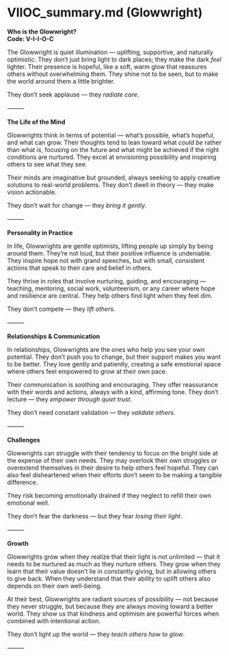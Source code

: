 # VIIOC_summary.md (Glowwright)

**Who is the Glowwright?**  
**Code: V-I-I-O-C**

The Glowwright is quiet illumination — uplifting, supportive, and naturally optimistic. They don’t just bring light to dark places; they make the dark *feel* lighter. Their presence is hopeful, like a soft, warm glow that reassures others without overwhelming them. They shine not to be seen, but to make the world around them a little brighter.

They don’t seek applause — they *radiate care*.

⸻

**The Life of the Mind**

Glowwrights think in terms of potential — what’s possible, what’s hopeful, and what can grow. Their thoughts tend to lean toward what *could be* rather than what *is*, focusing on the future and what might be achieved if the right conditions are nurtured. They excel at envisioning possibility and inspiring others to see what they see.

Their minds are imaginative but grounded, always seeking to apply creative solutions to real-world problems. They don’t dwell in theory — they make vision actionable.

They don’t wait for change — they *bring it gently*.

⸻

**Personality in Practice**

In life, Glowwrights are gentle optimists, lifting people up simply by being around them. They’re not loud, but their positive influence is undeniable. They inspire hope not with grand speeches, but with small, consistent actions that speak to their care and belief in others.

They thrive in roles that involve nurturing, guiding, and encouraging — teaching, mentoring, social work, volunteerism, or any career where hope and resilience are central. They help others find light when they feel dim.

They don’t compete — they *lift others*.

⸻

**Relationships & Communication**

In relationships, Glowwrights are the ones who help you see your own potential. They don’t push you to change, but their support makes you want to be better. They love gently and patiently, creating a safe emotional space where others feel empowered to grow at their own pace.

Their communication is soothing and encouraging. They offer reassurance with their words and actions, always with a kind, affirming tone. They don’t lecture — they *empower through quiet trust*.

They don’t need constant validation — they *validate others*.

⸻

**Challenges**

Glowwrights can struggle with their tendency to focus on the bright side at the expense of their own needs. They may overlook their own struggles or overextend themselves in their desire to help others feel hopeful. They can also feel disheartened when their efforts don’t seem to be making a tangible difference.

They risk becoming emotionally drained if they neglect to refill their own emotional well.

They don’t fear the darkness — but they fear *losing their light*.

⸻

**Growth**

Glowwrights grow when they realize that their light is not unlimited — that it needs to be nurtured as much as they nurture others. They grow when they learn that their value doesn’t lie in constantly giving, but in allowing others to give back. When they understand that their ability to uplift others also depends on their own well-being.

At their best, Glowwrights are radiant sources of possibility — not because they never struggle, but because they are always moving toward a better world. They show us that kindness and optimism are powerful forces when combined with intentional action.

They don’t light up the world — they *teach others how to glow*.

⸻
